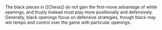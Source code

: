 The black pieces in [[Chess]] do not gain the first-move advantage of white openings, and thusly instead must play more positionally and defensively. Generally, black openings focus on defensive strategies, though black may win tempo and control over the game with particular openings.